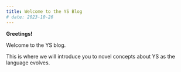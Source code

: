```yaml
---
title: Welcome to the YS Blog
# date: 2023-10-26
---
```


**Greetings!**

Welcome to the YS blog.

This is where we will introduce you to novel concepts about YS as the language
evolves.
